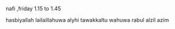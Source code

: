 nafi ,friday 1.15 to 1.45

hasbiyallah lailaillahuwa alyhi tawakkaltu wahuwa rabul alzil azim 









